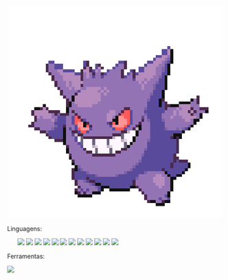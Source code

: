 <div align="center">
  <img src="https://github.com/phfuark/phfuark/blob/main/Banner1.gif">
</div>

<div>
  <p>Linguagens:</p>
</div> 
<ul style="list-style: none;">
<img src="https://skillicons.dev/icons?i=py"> 	   <img src="https://geps.dev/progress/30?dangerColor=8334eb&warningColor=8334eb&successColor=8334eb"> 	 
<img src="https://skillicons.dev/icons?i=js"> 	   <img src="https://geps.dev/progress/5?dangerColor=8334eb&warningColor=8334eb&successColor=8334eb"> 	 
<img src="https://skillicons.dev/icons?i=cpp"> 	   <img src="https://geps.dev/progress/40?dangerColor=8334eb&warningColor=8334eb&successColor=8334eb"> 	 
<img src="https://skillicons.dev/icons?i=java"> 	 <img src="https://geps.dev/progress/15?dangerColor=8334eb&warningColor=8334eb&successColor=8334eb"> 	
<img src="https://skillicons.dev/icons?i=html"> 	 <img src="https://geps.dev/progress/50?dangerColor=8334eb&warningColor=8334eb&successColor=8334eb"> 	 
<img src="https://skillicons.dev/icons?i=css"> 	   <img src="https://geps.dev/progress/35?dangerColor=8334eb&warningColor=8334eb&successColor=8334eb"> 	
</ul>

<div>
  <p>Ferramentas:</p>
  <img src="https://skillicons.dev/icons?i=arduino,discord,git,github,gmail,idea,linkedin,notion,pycharm,vscode,windows" />  
</div> 

